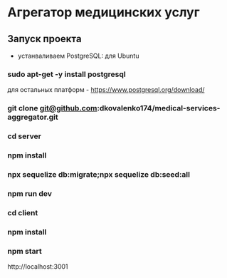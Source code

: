 # Агрегатор медицинских услуг

## Запуск проекта

- устанваливаем PostgreSQL:
для Ubuntu

### sudo apt-get -y install postgresql
для  остальных платформ - https://www.postgresql.org/download/

### git clone git@github.com:dkovalenko174/medical-services-aggregator.git

### cd server 
### npm install
### npx sequelize db:migrate;npx sequelize db:seed:all
### npm run dev

### cd client 
### npm install 
### npm start

http://localhost:3001
